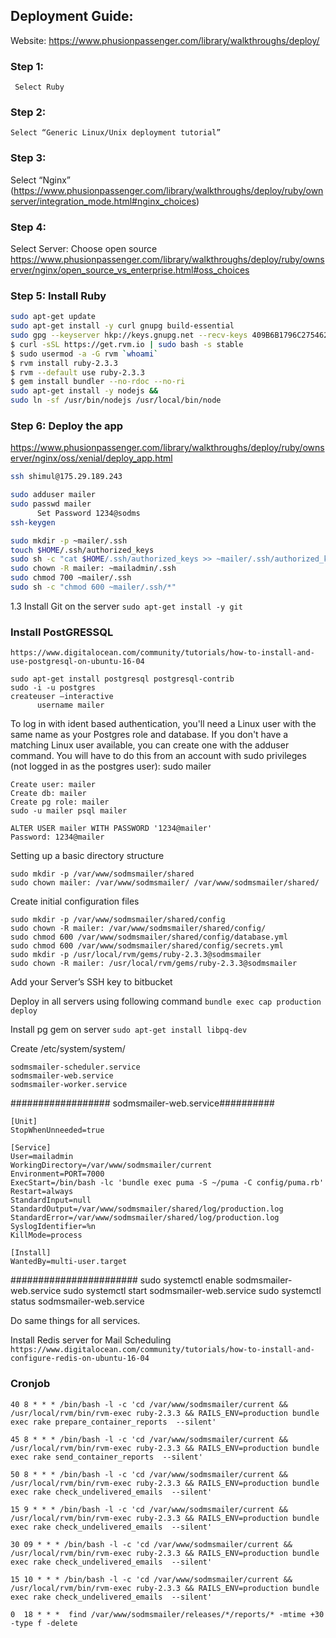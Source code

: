## Deployment Guide:
   Website: https://www.phusionpassenger.com/library/walkthroughs/deploy/
### Step 1: 
     Select Ruby
### Step 2:
    Select “Generic Linux/Unix deployment tutorial”
### Step 3:
   Select “Nginx” (https://www.phusionpassenger.com/library/walkthroughs/deploy/ruby/ownserver/integration_mode.html#nginx_choices)
### Step 4: 
   Select Server: Choose open source https://www.phusionpassenger.com/library/walkthroughs/deploy/ruby/ownserver/nginx/open_source_vs_enterprise.html#oss_choices
### Step 5: Install Ruby
```bash    
sudo apt-get update
sudo apt-get install -y curl gnupg build-essential
sudo gpg --keyserver hkp://keys.gnupg.net --recv-keys 409B6B1796C275462A1703113804BB82D39DC0E3
$ curl -sSL https://get.rvm.io | sudo bash -s stable
$ sudo usermod -a -G rvm `whoami`
$ rvm install ruby-2.3.3
$ rvm --default use ruby-2.3.3
$ gem install bundler --no-rdoc --no-ri
sudo apt-get install -y nodejs &&
sudo ln -sf /usr/bin/nodejs /usr/local/bin/node
```
<!--
### Step 6: Install Passenger
```bash
sudo apt-get install -y dirmngr gnupg
sudo apt-key adv --keyserver hkp://keyserver.ubuntu.com:80 --recv-keys 561F9B9CAC40B2F7
sudo apt-get install -y apt-transport-https ca-certificates
```
--- Add our APT repository
```
sudo sh -c 'echo deb https://oss-binaries.phusionpassenger.com/apt/passenger xenial main > /etc/apt/sources.list.d/passenger.list'
sudo apt-get update
```

 ### Install Passenger + Nginx
`sudo apt-get install -y nginx-extras passenger`

Step 2: enable the Passenger Nginx module and restart Nginx
Edit /etc/nginx/nginx.conf and uncomment include /etc/nginx/passenger.conf;. For example, you may see this:
Copy# include /etc/nginx/passenger.conf;
Remove the '#' characters, like this:
Copyinclude /etc/nginx/passenger.conf;
If you don't see a commented version of include /etc/nginx/passenger.conf; inside nginx.conf, then you need to insert it yourself. Insert it into /etc/nginx/nginx.conf inside the http block. For example:
Copy...

http {
    include /etc/nginx/passenger.conf;
    ...
}
When you are finished with this step, restart Nginx:
Copy$ sudo service nginx restart -->

### Step 6: Deploy the app
https://www.phusionpassenger.com/library/walkthroughs/deploy/ruby/ownserver/nginx/oss/xenial/deploy_app.html

```bash
ssh shimul@175.29.189.243

sudo adduser mailer
sudo passwd mailer  
      Set Password 1234@sodms
ssh-keygen

sudo mkdir -p ~mailer/.ssh
touch $HOME/.ssh/authorized_keys
sudo sh -c "cat $HOME/.ssh/authorized_keys >> ~mailer/.ssh/authorized_keys"
sudo chown -R mailer: ~mailadmin/.ssh
sudo chmod 700 ~mailer/.ssh
sudo sh -c "chmod 600 ~mailer/.ssh/*"
```
1.3 Install Git on the server
`sudo apt-get install -y git`


### Install PostGRESSQL 
    https://www.digitalocean.com/community/tutorials/how-to-install-and-use-postgresql-on-ubuntu-16-04

``` 
sudo apt-get install postgresql postgresql-contrib
sudo -i -u postgres
createuser –interactive
      username mailer
```
To log in with ident based authentication, you'll need a Linux user with the same name as your Postgres role and database.
If you don't have a matching Linux user available, you can create one with the adduser command. You will have to do this from an account with sudo privileges (not logged in as the postgres user):
sudo mailer

```
Create user: mailer
Create db: mailer
Create pg role: mailer
sudo -u mailer psql mailer
```
```
ALTER USER mailer WITH PASSWORD '1234@mailer'
Password: 1234@mailer
```

Setting up a basic directory structure
```
sudo mkdir -p /var/www/sodmsmailer/shared
sudo chown mailer: /var/www/sodmsmailer/ /var/www/sodmsmailer/shared/
```

Create initial configuration files
```
sudo mkdir -p /var/www/sodmsmailer/shared/config
sudo chown -R mailer: /var/www/sodmsmailer/shared/config/
sudo chmod 600 /var/www/sodmsmailer/shared/config/database.yml
sudo chmod 600 /var/www/sodmsmailer/shared/config/secrets.yml
sudo mkdir -p /usr/local/rvm/gems/ruby-2.3.3@sodmsmailer
sudo chown -R mailer: /usr/local/rvm/gems/ruby-2.3.3@sodmsmailer
```


Add your Server’s SSH key to bitbucket


Deploy in all servers using following command
   `bundle exec cap production deploy`

Install pg gem on server
  `sudo apt-get install libpq-dev`



Create   /etc/system/system/
```
sodmsmailer-scheduler.service
sodmsmailer-web.service
sodmsmailer-worker.service
```

################## sodmsmailer-web.service##########
```
[Unit]
StopWhenUnneeded=true

[Service]
User=mailadmin
WorkingDirectory=/var/www/sodmsmailer/current
Environment=PORT=7000
ExecStart=/bin/bash -lc 'bundle exec puma -S ~/puma -C config/puma.rb'
Restart=always
StandardInput=null
StandardOutput=/var/www/sodmsmailer/shared/log/production.log
StandardError=/var/www/sodmsmailer/shared/log/production.log
SyslogIdentifier=%n
KillMode=process

[Install]
WantedBy=multi-user.target
```



#######################
sudo systemctl enable sodmsmailer-web.service
sudo systemctl start sodmsmailer-web.service
sudo systemctl status sodmsmailer-web.service

Do same things for all services.


Install Redis server for Mail Scheduling
 `https://www.digitalocean.com/community/tutorials/how-to-install-and-configure-redis-on-ubuntu-16-04`



### Cronjob

```
40 8 * * * /bin/bash -l -c 'cd /var/www/sodmsmailer/current && /usr/local/rvm/bin/rvm-exec ruby-2.3.3 && RAILS_ENV=production bundle exec rake prepare_container_reports  --silent'

45 8 * * * /bin/bash -l -c 'cd /var/www/sodmsmailer/current && /usr/local/rvm/bin/rvm-exec ruby-2.3.3 && RAILS_ENV=production bundle exec rake send_container_reports  --silent'

50 8 * * * /bin/bash -l -c 'cd /var/www/sodmsmailer/current && /usr/local/rvm/bin/rvm-exec ruby-2.3.3 && RAILS_ENV=production bundle exec rake check_undelivered_emails  --silent'

15 9 * * * /bin/bash -l -c 'cd /var/www/sodmsmailer/current && /usr/local/rvm/bin/rvm-exec ruby-2.3.3 && RAILS_ENV=production bundle exec rake check_undelivered_emails  --silent'

30 09 * * * /bin/bash -l -c 'cd /var/www/sodmsmailer/current && /usr/local/rvm/bin/rvm-exec ruby-2.3.3 && RAILS_ENV=production bundle exec rake check_undelivered_emails  --silent'

15 10 * * * /bin/bash -l -c 'cd /var/www/sodmsmailer/current && /usr/local/rvm/bin/rvm-exec ruby-2.3.3 && RAILS_ENV=production bundle exec rake check_undelivered_emails  --silent'

0  18 * * *  find /var/www/sodmsmailer/releases/*/reports/* -mtime +30 -type f -delete
```